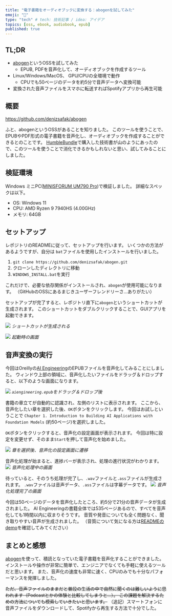 ```yaml
---
title: "電子書籍をオーディオブックに変換する：abogenを試してみた"
emoji: "📖"
type: "tech" # tech: 技術記事 / idea: アイデア
topics: [oss, ebook, audiobook, epub]
published: true
---
```


## TL;DR
- [abogen](https://github.com/denizsafak/abogen)というOSSを試してみた
  - EPUB, PDFを音声化して、オーディオブックを作成するツール
- Linux/Windows/MacOS、 GPU/CPUの全環境で動作
  - CPUでも50ページのデータを約5分で音声データへ変換可能
- 変換された音声ファイルをスマホに転送すればSpotifyアプリから再生可能

## 概要

https://github.com/denizsafak/abogen

ふと、abogenというOSSがあることを知りました。
このツールを使うことで、EPUBやPDF形式の電子書籍を音声化し、オーディオブックを作成することができるとのことです。
[HumbleBundle](https://www.humblebundle.com)で購入した技術書が山のようにあったので、このツールを使うことで消化できるかもしれないと思い、試してみることにしました。

## 検証環境
Windows ミニPC([MINISFORUM UM790 Pro](https://amzn.asia/d/004252A))で検証しました。
詳細なスペックは以下。
- OS: Windows 11
- CPU: AMD Ryzen 9 7940HS (4.00GHz)
- メモリ: 64GB

## セットアップ
レポジトリのREADMEに従って、セットアップを行います。
いくつかの方法があるようですが、自分は `bat`ファイルを使用したインストールを行いました。

1. `git clone https://github.com/denizsafak/abogen.git`
2. クローンしたディレクトリに移動
3. `WINDOWS_INSTALL.bat`を実行

これだけで、必要な依存関係がインストールされ、`abogen`が使用可能になります。
（GitHubのOSSにあるまじきユーザーフレンドリーさ...ありがたい）

セットアップが完了すると、レポジトリ直下に`abogen`というショートカットが生成されます。
このショートカットをダブルクリックすることで、GUIアプリを起動できます。

![](/images/make-audiobook-from-ebook/abogen_shortcut.png)
*ショートカットが生成される*

![](/images/make-audiobook-from-ebook/abogen_startup.png)
*起動時の画面*

## 音声変換の実行
今回はOreillyの[AI Engineering](https://www.oreilly.com/library/view/ai-engineering/9781098166298/)のEPUBファイルを音声化してみることにしました。
ウィンドウ上部の領域に、音声化したいファイルをドラッグ＆ドロップすると、以下のような画面になります。

![](/images/make-audiobook-from-ebook/abogen_upload_epub.png)
*`aiengineering.epub`をドラッグ＆ドロップ後*

書籍の章立てが自動的に認識され、左側のリストに表示されます。
ここから、音声化したい章を選択した後、`OK`ボタンをクリックします。
今回はお試しということで `Chapter 1. Introduction to Building AI Applications with Foundation Models` (約50ページ)を選択しました。

`OK`ボタンをクリックすると、音声化の設定画面が表示されます。
今回は特に設定を変更せず、そのまま`Start`を押して音声化を始めました。

![](/images/make-audiobook-from-ebook/abogen_chapter_selected.png)
*章を選択後、音声化の設定画面に遷移*

音声化処理が始まると、進捗バーが表示され、処理の進行状況がわかります。
![](/images/make-audiobook-from-ebook/abogen_processing.png)
*音声化処理中の画面*

待っていると、そのうち処理が完了し、`.wav`ファイルと`.ass`ファイルが生成されます。
`.wav`ファイルは音声データ、`.ass`ファイルは字幕データです。
![](/images/make-audiobook-from-ebook/abogen_process_completed.png)
*音声化処理完了の画面*

今回は50ページのデータを音声化したところ、約5分で21分の音声データが生成されました。
AI Engineeringの書籍全体では535ページあるので、すべてを音声化しても1時間以内に収まりそうです。
音質や発音についても全く問題なく、聞き取りやすい音声が生成されました。
（音質について気になる方は[READMEのdemo](https://github.com/denizsafak/abogen?tab=readme-ov-file#demo)を確認してみてください）

## まとめと感想

[abogen](https://github.com/denizsafak/abogen?tab=readme-ov-file#demo)を使って、積読となっていた電子書籍を音声化することができました。
インストールや操作が非常に簡単で、エンジニアでなくても手軽に使えるツールだと思います。
また、音声化の速度も非常に速く、CPUのみでも十分なパフォーマンスを発揮しました。

~~ただ、音声ファイルのままだと普段の生活の中で自然に聞くのは難しいように思われます（Podcastとかの体験と比較してしまうと...）。
この課題を解決するための方法についても模索していきたいと思います。~~
（追記）スマートフォンに音声ファイルをダウンロードして、Spotifyから再生する方法で十分でした。